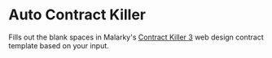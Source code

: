 Auto Contract Killer
==================

Fills out the blank spaces in Malarky's <a href="https://gist.github.com/malarkey/4031110">Contract Killer 3</a> web design contract template based on your input. 
